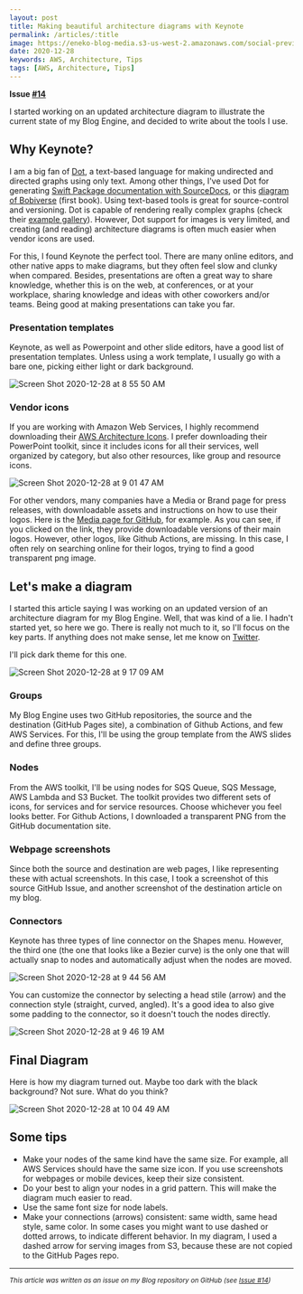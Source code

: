 ```yaml
---
layout: post
title: Making beautiful architecture diagrams with Keynote
permalink: /articles/:title
image: https://eneko-blog-media.s3-us-west-2.amazonaws.com/social-preview/issue-14.png
date: 2020-12-28
keywords: AWS, Architecture, Tips
tags: [AWS, Architecture, Tips]
---
```


<span class="issue-number"><b>Issue <a target="_blank" href="https://github.com/eneko/Blog/issues/14">#14</a></b></span>

I started working on an updated architecture diagram to illustrate the current state of my Blog Engine, and decided to write about the tools I use.

## Why Keynote?

I am a big fan of [Dot](https://www.graphviz.org/doc/info/lang.html), a text-based language for making undirected and directed graphs using only text. Among other things, I've used Dot for generating [Swift Package documentation with SourceDocs](https://github.com/eneko/SourceDocs/blob/master/docs/Package.md), or this [diagram of Bobiverse](https://github.com/eneko/Bobiverse) (first book). Using text-based tools is great for source-control and versioning. Dot is capable of rendering really complex graphs (check their [example gallery](https://www.graphviz.org/gallery/)). However, Dot support for images is very limited, and creating (and reading) architecture diagrams is often much easier when vendor icons are used.

For this, I found Keynote the perfect tool. There are many online editors, and other native apps to make diagrams, but they often feel slow and clunky when compared. Besides, presentations are often a great way to share knowledge, whether this is on the web, at conferences, or at your workplace, sharing knowledge and ideas with other coworkers and/or teams. Being good at making presentations can take you far.

### Presentation templates

Keynote, as well as Powerpoint and other slide editors, have a good list of presentation templates. Unless using a work template, I usually go with a bare one, picking either light or dark background.

![Screen Shot 2020-12-28 at 8 55 50 AM](https://user-images.githubusercontent.com/32922/103230535-925c4600-48ea-11eb-9739-993fb82fe476.png)

### Vendor icons

If you are working with Amazon Web Services, I highly recommend downloading their [AWS Architecture Icons](https://aws.amazon.com/architecture/icons/). I prefer downloading their PowerPoint toolkit, since it includes icons for all their services, well organized by category, but also other resources, like group and resource icons.

![Screen Shot 2020-12-28 at 9 01 47 AM](https://user-images.githubusercontent.com/32922/103230885-5a093780-48eb-11eb-9e24-e244c03fea63.png)

For other vendors, many companies have a Media or Brand page for press releases, with downloadable assets and instructions on how to use their logos. Here is the [Media page for GitHub](https://github.com/logos), for example. As you can see, if you clicked on the link, they provide downloadable versions of their main logos. However, other logos, like Github Actions, are missing. In this case, I often rely on searching online for their logos, trying to find a good transparent png image.

## Let's make a diagram

I started this article saying I was working on an updated version of an architecture diagram for my Blog Engine. Well, that was kind of a lie. I hadn't started yet, so here we go. There is really not much to it, so I'll focus on the key parts. If anything does not make sense, let me know on [Twitter](https://twitter.com/eneko).

I'll pick dark theme for this one.

![Screen Shot 2020-12-28 at 9 17 09 AM](https://user-images.githubusercontent.com/32922/103231820-9fc6ff80-48ed-11eb-9b27-d893c0b79667.png)

### Groups
My Blog Engine uses two GitHub repositories, the source and the destination (GitHub Pages site), a combination of Github Actions, and few AWS Services. For this, I'll be using the group template from the AWS slides and define three groups.

### Nodes
From the AWS toolkit, I'll be using nodes for SQS Queue, SQS Message, AWS Lambda and S3 Bucket. The toolkit provides two different sets of icons, for services and for service resources. Choose whichever you feel looks better. For Github Actions, I downloaded a transparent PNG from the GitHub documentation site.

### Webpage screenshots
Since both the source and destination are web pages, I like representing these with actual screenshots. In this case, I took a screenshot of this source GitHub Issue, and another screenshot of the destination article on my blog.

### Connectors
Keynote has three types of line connector on the Shapes menu. However, the third one (the one that looks like a Bezier curve) is the only one that will actually snap to nodes and automatically adjust when the nodes are moved. 

![Screen Shot 2020-12-28 at 9 44 56 AM](https://user-images.githubusercontent.com/32922/103234046-85902000-48f3-11eb-91d1-6c9fc22c944f.png)

You can customize the connector by selecting a head stile (arrow) and the connection style (straight, curved, angled). It's a good idea to also give some padding to the connector, so it doesn't touch the nodes directly.

![Screen Shot 2020-12-28 at 9 46 19 AM](https://user-images.githubusercontent.com/32922/103234061-917be200-48f3-11eb-9932-ac64ac5c397a.png)


## Final Diagram
Here is how my diagram turned out. Maybe too dark with the black background? Not sure. What do you think?

![Screen Shot 2020-12-28 at 10 04 49 AM](https://user-images.githubusercontent.com/32922/103234437-88d7db80-48f4-11eb-8902-927f015028e5.png)


## Some tips
- Make your nodes of the same kind have the same size. For example, all AWS Services should have the same size icon. If you use screenshots for webpages or mobile devices, keep their size consistent.
- Do your best to align your nodes in a grid pattern. This will make the diagram much easier to read.
- Use the same font size for node labels.
- Make your connections (arrows) consistent: same width, same head style, same color. In some cases you might want to use dashed or dotted arrows, to indicate different behavior. In my diagram, I used a dashed arrow for serving images from S3, because these are not copied to the GitHub Pages repo.


---

<i><small>This article was written as an issue on my Blog repository on GitHub (see <a target="_blank" href="https://github.com/eneko/Blog/issues/14">Issue #14</a>)</small></i>